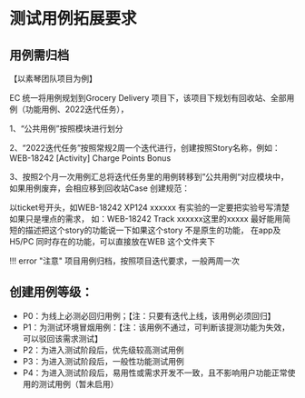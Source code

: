 # 测试用例拓展要求
## 用例需归档

【以素琴团队项目为例】

EC 统一将用例规划到Grocery Delivery 项目下，该项目下规划有回收站、全部用例（功能用例、2022迭代任务），

1、“公共用例”按照模块进行划分

2、“2022迭代任务”按照常规2周一个迭代进行，创建按照Story名称，例如：WEB-18242 [Activity] Charge Points Bonus

3、按照2个月一次用例汇总将迭代任务里的用例转移到”公共用例“对应模块中，如果用例废弃，会相应移到回收站Case 创建规范：

以ticket号开头，如WEB-18242 XP124 xxxxxx 有实验的一定要把实验号写清楚如果只是埋点的需求，
如：WEB-18242 Track xxxxxx这里的xxxxx 最好能用简短的描述把这个story的功能说一下如果这个story 不是原生的功能，
在app及H5/PC 同时存在的功能，可以直接放在WEB 这个文件夹下

!!! error "注意"
    项目用例归档，按照项目迭代要求，一般两周一次
    

## 创建用例等级：

- P0：为线上必测必回归用例；【注：只要有迭代上线，该用例必须回归】
- P1：为测试环境冒烟用例：【注：该用例不通过，可判断该提测功能为失效，可以驳回该需求测试】
- P2：为进入测试阶段后，优先级较高测试用例
- P3：为进入测试阶段后，一般性功能测试用例
- P4：为进入测试阶段后，易用性或需求开发不一致，且不影响用户功能正常使用的测试用例（暂未启用）

